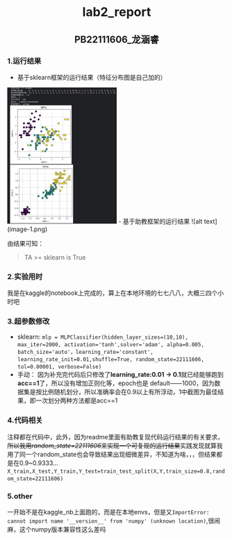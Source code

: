 # <center> lab2_report </center>
## <center> PB22111606_龙涵睿 </center>
### 1.运行结果
- 基于sklearn框架的运行结果（特征分布图是自己加的）
<img src =image.png style = "width:50%;height:auto;">
- 基于助教框架的运行结果
![alt text](image-1.png)

由结果可知：
> TA >= sklearn is True

### 2.实验用时
我是在kaggle的notebook上完成的，算上在本地环境的七七八八，大概三四个小时吧
### 3.超参数修改
- sklearn:
  `mlp = MLPClassifier(hidden_layer_sizes=(10,10), max_iter=2000, activation='tanh',solver='adam', alpha=0.005, batch_size='auto'，learning_rate='constant', learning_rate_init=0.01,shuffle=True, random_state=22111606, tol=0.00001, verbose=False)`
- 手动：
  因为补充完代码后只修改了**learning_rate:0.01 -> 0.1**就已经能够跑到**acc==1**了，所以没有增加正则化等，epoch也是 default——1000，因为数据集是按比例随机划分，所以准确率会在0.9以上有所浮动，1中截图为最佳结果，即一次划分两种方法都是acc==1
### 4.代码相关
注释都在代码中，此外，因为readme里面有助教复现代码运行结果的有关要求，~~所以我用*random_state=22111606*来实现一个可复现的运行结果~~实践发现就算我用了同一个random_state也会导致结果出现细微差异，不知道为啥，，，但结果都是在0.9~0.9333...
`X_train,X_test,Y_train,Y_test=train_test_split(X,Y,train_size=0.8,random_state=22111606)`
### 5.other
一开始不是在kaggle_nb上面跑的，而是在本地envs，但是又`ImportError: cannot import name '__version__' from 'numpy' (unknown location)`,很闹麻，这个numpy版本兼容性这么差吗